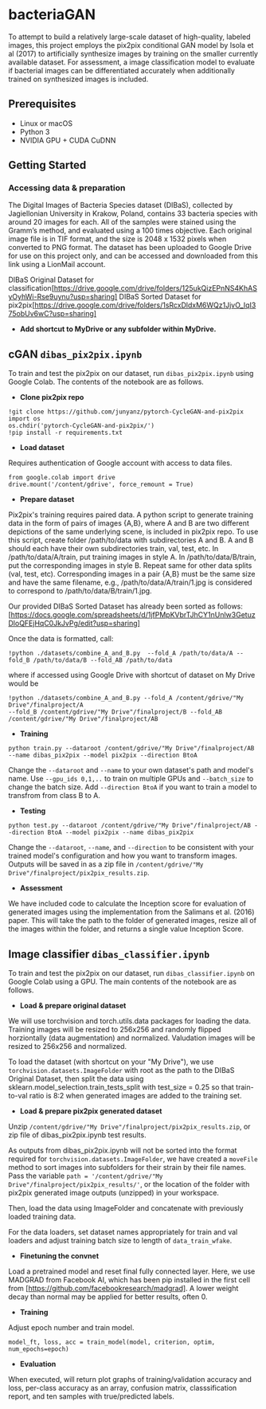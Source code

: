 # bacteriaGAN
To attempt to build a relatively large-scale dataset of high-quality, labeled images, this project employs the pix2pix conditional GAN model by Isola et al (2017)  to artificially synthesize images by training on the smaller currently available dataset. For assessment, a image classification model to evaluate if bacterial images can be differentiated accurately when additionally trained on synthesized images is included. 

## Prerequisites
- Linux or macOS
- Python 3
- NVIDIA GPU + CUDA CuDNN

## Getting Started

### Accessing data & preparation 
The Digital Images of Bacteria Species dataset (DIBaS), collected by Jagiellonian University in Krakow, Poland, contains 33 bacteria species with around 20 images for each. All of the samples were stained using the Gramm’s method, and evaluated using a 100 times objective. Each original image file is in TIF format, and the size is 2048 x 1532 pixels when converted to PNG format. The dataset has been uploaded to Google Drive for use on this project only, and can be accessed and downloaded from this link using a LionMail account. 

DIBaS Original Dataset for classification[https://drive.google.com/drive/folders/125ukQizEPnNS4KhASyOyhWi-Rse9uynu?usp=sharing]
DIBaS Sorted Dataset for pix2pix[https://drive.google.com/drive/folders/1sRcxDldxM6WQz1JjvO_IqI375obUv6wC?usp=sharing]

- **Add shortcut to MyDrive or any subfolder within MyDrive.**

## cGAN `dibas_pix2pix.ipynb`

To train and test the pix2pix on our dataset, run `dibas_pix2pix.ipynb` using Google Colab. The contents of the notebook are as follows.

- **Clone pix2pix repo**
```
!git clone https://github.com/junyanz/pytorch-CycleGAN-and-pix2pix
import os
os.chdir('pytorch-CycleGAN-and-pix2pix/')
!pip install -r requirements.txt
```
- **Load dataset**

Requires authentication of Google account with access to data files.
```
from google.colab import drive
drive.mount('/content/gdrive', force_remount = True)
```
- **Prepare dataset**

Pix2pix's training requires paired data. A python script to generate training data in the form of pairs of images {A,B}, where A and B are two different depictions of the same underlying scene, is included in pix2pix repo. To use this script, create folder /path/to/data with subdirectories A and B. A and B should each have their own subdirectories train, val, test, etc. In /path/to/data/A/train, put training images in style A. In /path/to/data/B/train, put the corresponding images in style B. Repeat same for other data splits (val, test, etc). Corresponding images in a pair {A,B} must be the same size and have the same filename, e.g., /path/to/data/A/train/1.jpg is considered to correspond to /path/to/data/B/train/1.jpg. 

Our provided DIBaS Sorted Dataset has already been sorted as follows:
[https://docs.google.com/spreadsheets/d/1jfPMpKVbrTJhCY1nUnlw3GetuzDloQFEjHqC0JkJvPg/edit?usp=sharing]

Once the data is formatted, call:
```
!python ./datasets/combine_A_and_B.py  --fold_A /path/to/data/A --fold_B /path/to/data/B --fold_AB /path/to/data 
```
where if accessed using Google Drive with shortcut of dataset on My Drive would be 
```
!python ./datasets/combine_A_and_B.py --fold_A /content/gdrive/"My Drive"/finalproject/A 
--fold_B /content/gdrive/"My Drive"/finalproject/B --fold_AB /content/gdrive/"My Drive"/finalproject/AB
```
- **Training**

`python train.py --dataroot /content/gdrive/"My Drive"/finalproject/AB --name dibas_pix2pix --model pix2pix --direction BtoA`

Change the `--dataroot` and `--name` to your own dataset's path and model's name. Use `--gpu_ids 0,1,..` to train on multiple GPUs and `--batch_size` to change the batch size. Add `--direction BtoA` if you want to train a model to transfrom from class B to A.

- **Testing**

`python test.py --dataroot /content/gdrive/"My Drive"/finalproject/AB --direction BtoA --model pix2pix --name dibas_pix2pix`

Change the `--dataroot`, `--name`, and `--direction` to be consistent with your trained model's configuration and how you want to transform images.
Outputs will be saved in as a zip file in `/content/gdrive/"My Drive"/finalproject/pix2pix_results.zip`. 

- **Assessment**

We have included code to calculate the Inception score for evaluation of generated images using the implementation from the Salimans et al. (2016) paper. This will take the path to the folder of generated images, resize all of the images within the folder, and returns a single value Inception Score. 


## Image classifier `dibas_classifier.ipynb`

To train and test the pix2pix on our dataset, run `dibas_classifier.ipynb` on Google Colab using a GPU. The main contents of the notebook are as follows.

- **Load & prepare original dataset**

We will use torchvision and torch.utils.data packages for loading the data. Training images will be resized to 256x256 and randomly flipped horziontally (data augmentation) and normalized. Valudation images will be resized to 256x256 and normalized. 

To load the dataset (with shortcut on your "My Drive"), we use `torchvision.datasets.ImageFolder` with root as the path to the DIBaS Original Dataset, then split the data using sklearn.model_selection.train_tests_split with test_size = 0.25 so that train-to-val ratio is 8:2 when generated images are added to the training set.

- **Load & prepare pix2pix generated dataset**

Unzip `/content/gdrive/"My Drive"/finalproject/pix2pix_results.zip`, or zip file of dibas_pix2pix.ipynb test results. 

As outputs from dibas_pix2pix.ipynb will not be sorted into the format required for `torchvision.datasets.ImageFolder`, we have created a `moveFile` method to sort images into subfolders for their strain by their file names. Pass the variable `path = '/content/gdrive/"My Drive"/finalproject/pix2pix_results/'`, or the location of the folder with pix2pix generated image outputs (unzipped) in your workspace. 

Then, load the data using ImageFolder and concatenate with previously loaded training data. 

For the data loaders, set dataset names appropriately for train and val loaders and adjust training batch size to length of `data_train_wfake`.

- **Finetuning the convnet**

Load a pretrained model and reset final fully connected layer. Here, we use MADGRAD from Facebook AI, which has been pip installed in the first cell from [https://github.com/facebookresearch/madgrad]. A lower weight decay than normal may be applied for better results, often 0.

- **Training**

Adjust epoch number and train model.
```
model_ft, loss, acc = train_model(model, criterion, optim, num_epochs=epoch)
```
- **Evaluation**

When executed, will return plot graphs of training/validation accuracy and loss, per-class accuracy as an array, confusion matrix, classsification report, and ten samples with true/predicted labels. 

